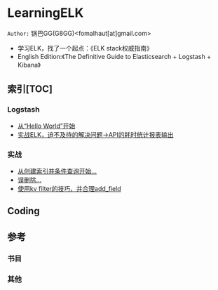 # LearningELK
`Author:` 锅巴GG(G8GG)<fomalhaut[at]gmail.com>

* 学习ELK，找了一个起点：《ELK stack权威指南》
 * English Edition:《The Definitive Guide to Elasticsearch + Logstash + Kibana》


## 索引[TOC]
### Logstash
* [从“Hello World”开始](https://github.com/g8gg/LearningELK/blob/master/logstash00.md)
* [实战ELK，迫不及待的解决问题→API的耗时统计报表输出](https://github.com/g8gg/LearningELK/blob/master/mylesson01.md)

### 实战
* [从创建索引并条件查询开始...](https://github.com/g8gg/LearningELK/blob/master/mylesson00.md)
* [误删除...](https://github.com/g8gg/LearningELK/blob/master/wow.md)
* [使用kv filter的技巧，并合理add_field](https://github.com/g8gg/LearningELK/blob/master/mylesson02.md) 

## Coding


## 参考
### 书目
### 其他


